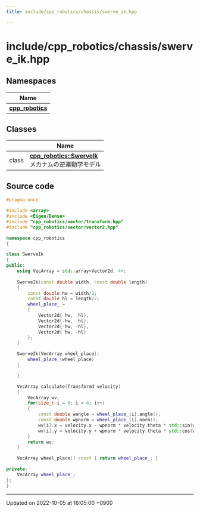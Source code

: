 ```yaml
---
title: include/cpp_robotics/chassis/swerve_ik.hpp

---
```


# include/cpp_robotics/chassis/swerve_ik.hpp



## Namespaces

| Name           |
| -------------- |
| **[cpp_robotics](/cpp_robotics/doxybook/Namespaces/namespacecpp__robotics/)**  |

## Classes

|                | Name           |
| -------------- | -------------- |
| class | **[cpp_robotics::SwerveIk](/cpp_robotics/doxybook/Classes/classcpp__robotics_1_1SwerveIk/)** <br>メカナムの逆運動学モデル  |




## Source code

```cpp
#pragma once

#include <array>
#include <Eigen/Dense>
#include "cpp_robotics/vector/transform.hpp"
#include "cpp_robotics/vector/vector2.hpp"

namespace cpp_robotics
{

class SwerveIk
{
public:
    using VecArray = std::array<Vector2d, 4>;
    
    SwerveIk(const double width, const double length)
    {
        const double hw = width/2;
        const double hl = length/2;
        wheel_place_ =
        {
            Vector2d{ hw,  hl},
            Vector2d{-hw,  hl},
            Vector2d{-hw, -hl},
            Vector2d{ hw, -hl}
        };
    }

    SwerveIk(VecArray wheel_place):
        wheel_place_(wheel_place)
    {

    }

    VecArray calculate(Transformd velocity)
    {
        VecArray wv;
        for(size_t i = 0; i < 4; i++)
        {
            const double wangle = wheel_place_[i].angle();
            const double wpnorm = wheel_place_[i].norm();
            wv[i].x = velocity.x - wpnorm * velocity.theta * std::sin(wangle);
            wv[i].y = velocity.y + wpnorm * velocity.theta * std::cos(wangle);
        }
        return wv;
    }

    VecArray wheel_place() const { return wheel_place_; }

private:
    VecArray wheel_place_;
};
}
```


-------------------------------

Updated on 2022-10-05 at 16:05:00 +0900
